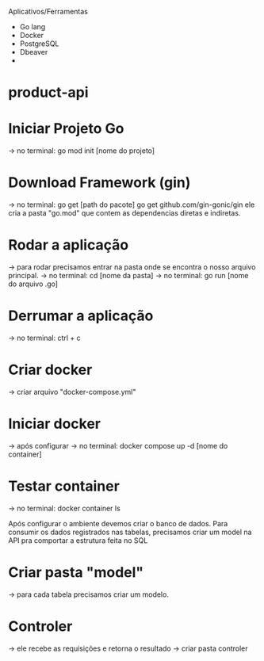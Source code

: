 Aplicativos/Ferramentas
- Go lang
- Docker
- PostgreSQL
- Dbeaver
- 


# product-api

# Iniciar Projeto Go
-> no terminal: go mod init [nome do projeto]

# Download Framework (gin)
-> no terminal: go get [path do pacote]
go get github.com/gin-gonic/gin
ele cria a pasta "go.mod" que contem as dependencias diretas e indiretas.

# Rodar a aplicação
-> para rodar precisamos entrar na pasta onde se encontra o nosso arquivo principal.
-> no terminal: cd [nome da pasta]
-> no terminal: go run [nome do arquivo .go]

# Derrumar a aplicação
-> no terminal: ctrl + c

# Criar docker
-> criar arquivo "docker-compose.yml"

# Iniciar docker
-> após configurar
-> no terminal: docker compose up -d [nome do container]

# Testar container
-> no terminal: docker container ls


Após configurar o ambiente devemos criar o banco de dados.
Para consumir os dados registrados nas tabelas, precisamos criar um model na API pra comportar a estrutura feita no SQL

# Criar pasta "model"
-> para cada tabela precisamos criar um modelo. 

# Controler
-> ele recebe as requisições e retorna o resultado
-> criar pasta controler
